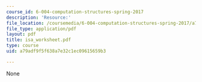 ```yaml
---
course_id: 6-004-computation-structures-spring-2017
description: 'Resource:'
file_location: /coursemedia/6-004-computation-structures-spring-2017/a79adf9f5f638a7e32c1ec09615659b3_isa_worksheet.pdf
file_type: application/pdf
layout: pdf
title: isa_worksheet.pdf
type: course
uid: a79adf9f5f638a7e32c1ec09615659b3

---
```

None